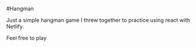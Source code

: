 #Hangman

Just a simple hangman game I threw together to practice using react with Netlify.

Feel free to play


